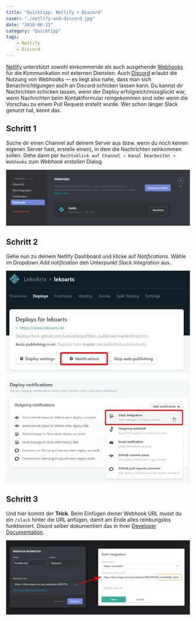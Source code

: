 ```yaml
---
title: "Quicktipp: Netlify + Discord"
cover: "./netlify-and-discord.jpg"
date: "2018-06-21"
category: "Quicktipp"
tags:
    - Netlify
    - Discord
---
```


[Netlify](https://www.netlify.com/) unterstützt sowohl einkommende als auch ausgehende [Webhooks](https://www.netlify.com/docs/webhooks/) für die Kommunikation mit externen Diensten. Auch [Discord](https://support.discordapp.com/hc/de/articles/228383668-Webhooks-verwenden) erlaubt die Nutzung von Webhooks — es liegt also nahe, dass man sich Benachrichtigungen auch an Discord schicken lassen kann. Du kannst dir Nachrichten schicken lassen, wenn der Deploy erfolgreich/missglückt war, wenn Nachrichten beim Kontaktformular reingekommen sind oder wenn die Vorschau zu einem Pull Request erstellt wurde. Wer schon länger Slack genutzt hat, kennt das.

## Schritt 1

Suche dir einen Channel auf deinem Server aus (bzw. wenn du noch keinen eigenen Server hast, erstelle einen), in dem die Nachrichten reinkommen sollen. Gehe dann per `Rechtsklick auf Channel → Kanal bearbeiten → Webhooks` zum *Webhook erstellen* Dialog.

![](./discord_webhook_overview.jpg)

## Schritt 2

Gehe nun zu deinem Netlify Dashboard und klicke auf *Notifications*. Wähle im Dropdown *Add notification* den Unterpunkt *Slack Integration* aus.

![](./netlify-overview.jpg)

![](./netlify-add-notification.jpg)

## Schritt 3

Und hier kommt der **Trick**. Beim Einfügen deiner Webhook URL musst du ein `/slack` hinter die URL anfügen, damit am Ende alles reinbungslos funktioniert. Disord selber dokumentiert das in ihrer [Developer Documentation](https://discordapp.com/developers/docs/resources/webhook#execute-slackcompatible-webhook).

![](./copy-webhook-url.jpg)
